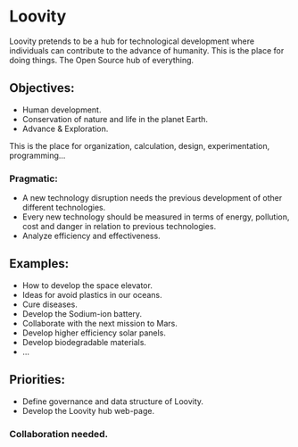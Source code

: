 # Loovity
 

Loovity pretends to be a hub for technological development where individuals can contribute to the advance of humanity. 
This is the place for doing things. The Open Source hub of everything.

## Objectives:
* Human development.
* Conservation of nature and life in the planet Earth.
* Advance & Exploration.

This is the place for organization, calculation, design, experimentation, programming...

### Pragmatic:
* A new technology disruption needs the previous development of other different technologies.
* Every new technology should be measured in terms of energy, pollution, cost and danger in relation to previous technologies.
* Analyze efficiency and effectiveness.

## Examples:
* How to develop the space elevator.
* Ideas for avoid plastics in our oceans.
* Cure diseases.
* Develop the Sodium-ion battery.
* Collaborate with the next mission to Mars.
* Develop higher efficiency solar panels.
* Develop biodegradable materials.
* ...


## Priorities:
* Define governance and data structure of Loovity.
* Develop the Loovity hub web-page.

### Collaboration needed.

